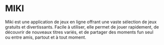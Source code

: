# MIKI
Miki est une application de jeux en ligne offrant une vaste sélection de jeux gratuits et divertissants. Facile à utiliser, elle permet de jouer rapidement, de découvrir de nouveaux titres variés, et de partager des moments fun seul ou entre amis, partout et à tout moment. 
